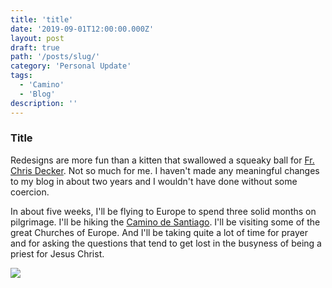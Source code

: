 ```yaml
---
title: 'title'
date: '2019-09-01T12:00:00.000Z'
layout: post
draft: true
path: '/posts/slug/'
category: 'Personal Update'
tags:
  - 'Camino'
  - 'Blog'
description: ''
---
```


### Title

Redesigns are more fun than a kitten that swallowed a squeaky ball for [Fr. Chris Decker](https://www.fatherchrisdecker.com/). Not so much for me. I haven't made any meaningful changes to my blog in about two years and I wouldn't have done without some coercion.

In about five weeks, I'll be flying to Europe to spend three solid months on pilgrimage. I'll be hiking the [Camino de Santiago](https://en.wikipedia.org/wiki/Camino_de_Santiago). I'll be visiting some of the great Churches of Europe. And I'll be taking quite a lot of time for prayer and for asking the questions that tend to get lost in the busyness of being a priest for Jesus Christ.

![](./1.jpg)
